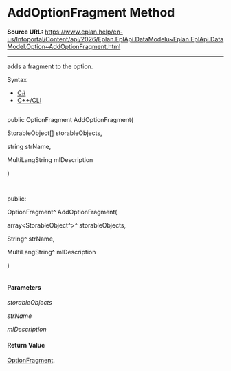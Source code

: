 # AddOptionFragment Method

**Source URL:** https://www.eplan.help/en-us/Infoportal/Content/api/2026/Eplan.EplApi.DataModelu~Eplan.EplApi.DataModel.Option~AddOptionFragment.html

---

adds a fragment to the option.

Syntax

- [C#](#i-syntax-CS)
- [C++/CLI](#i-syntax-CPP2005)

```
```
public OptionFragment AddOptionFragment( 

   StorableObject[] storableObjects,

   string strName,

   MultiLangString mlDescription

)
```
```

```
```
public:

OptionFragment^ AddOptionFragment( 

   array<StorableObject^>^ storableObjects,

   String^ strName,

   MultiLangString^ mlDescription

)
```
```

#### Parameters

*storableObjects*


*strName*


*mlDescription*

#### Return Value

[OptionFragment](Eplan.EplApi.DataModelu~Eplan.EplApi.DataModel.OptionFragment.html).
